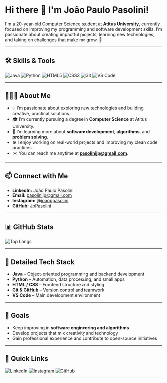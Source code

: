# Hi there 👋 I'm João Paulo Pasolini!

I'm a 20-year-old Computer Science student at **Atitus University**, currently focused on improving my programming and software development skills. I’m passionate about creating impactful projects, learning new technologies, and taking on challenges that make me grow. 🚀

---

## 🛠 Skills & Tools

![Java](https://img.shields.io/badge/Java-ED8B00?style=for-the-badge&logo=java&logoColor=white)
![Python](https://img.shields.io/badge/Python-3776AB?style=for-the-badge&logo=python&logoColor=white)
![HTML5](https://img.shields.io/badge/HTML5-E34F26?style=for-the-badge&logo=html5&logoColor=white)
![CSS3](https://img.shields.io/badge/CSS3-1572B6?style=for-the-badge&logo=css3&logoColor=white)
![Git](https://img.shields.io/badge/Git-F05032?style=for-the-badge&logo=git&logoColor=white)
![VS Code](https://img.shields.io/badge/VS%20Code-007ACC?style=for-the-badge&logo=visual-studio-code&logoColor=white)

---

## 👨🏻‍💻 About Me

- 💡 I’m passionate about exploring new technologies and building creative, practical solutions.  
- 🎓 I’m currently pursuing a degree in **Computer Science** at Atitus University.  
- 🌱 I’m learning more about **software development**, **algorithms**, and **problem solving**.  
- ⚙️ I enjoy working on real-world projects and improving my clean code practices.  
- ✉️ You can reach me anytime at **pasolinijp@gmail.com**.  

---

## 📫 Connect with Me

- **LinkedIn:** [João Paulo Pasolini](https://www.linkedin.com/in/jo%C3%A3o-paulo-pasolini-bbb96836b/)
- **Email:** pasolinijp@gmail.com
- **Instagram:** [@joaoppasolini](https://www.instagram.com/joaoppasolini/)
- **GitHub:** [JpPasolini](https://github.com/JpPasolini)

---

## 📊 GitHub Stats

![Top Langs](https://github-readme-stats.vercel.app/api/top-langs/?username=JpPasolini&layout=compact&theme=tokyonight&langs_count=8&hide=html,css)

---

## 🧰 Detailed Tech Stack

- **Java** – Object-oriented programming and backend development  
- **Python** – Automation, data processing, and small apps  
- **HTML / CSS** – Frontend structure and styling  
- **Git & GitHub** – Version control and teamwork  
- **VS Code** – Main development environment  

---

## 🎯 Goals

- Keep improving in **software engineering and algorithms**  
- Develop projects that mix creativity and technology  
- Gain professional experience and contribute to open-source initiatives  

---

## 🔗 Quick Links

[![LinkedIn](https://img.shields.io/badge/LinkedIn-0A66C2?style=for-the-badge&logo=linkedin&logoColor=white)](https://www.linkedin.com/in/jo%C3%A3o-paulo-pasolini-bbb96836b/)
[![Instagram](https://img.shields.io/badge/Instagram-E4405F?style=for-the-badge&logo=instagram&logoColor=white)](https://www.instagram.com/joaoppasolini/)
[![GitHub](https://img.shields.io/badge/GitHub-181717?style=for-the-badge&logo=github&logoColor=white)](https://github.com/JpPasolini)

---
